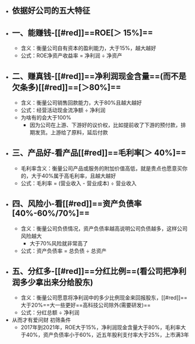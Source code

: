 - ## 依据好公司的五大特征
- ## 一、能赚钱-[[#red]]==ROE[＞ 15%]==
	- 含义：衡量公司自有资本的盈利能力，大于15%，越大越好
	- 公式：ROE净资产收益率 = 净利润 ÷ 净资产
- ## 二、赚真钱-[[#red]]==净利润现金含量==(而不是欠条多)[[#red]]==[＞80%]==
	- 含义：衡量公司销售回款能力，大于80%且越大越好
	- 公式：经营活动现金流净额 ÷ 净利润
	- 为啥有的会大于100%
		- 因为公司在上游、下游好的议价权，比如提前收了下游的预付款，排期发货。上游给了原料，延后付款
- ## 三、产品好-看产品[[#red]]==毛利率[＞ 40%]==
	- 毛利率含义：衡量公司产品或服务的附加价值高低，就是贵点也愿意买你的，大于40%属于高毛利率，且越大越好
	- 公式：毛利率 = (营业收入 - 营业成本) ÷ 营业收入
- ## 四、风险小-看[[#red]]==资产负债率[40%-60%/70%]==
	- 含义：衡量公司负债情况，资产负债率越高说明公司负债越多，这样公司风险越大
		- 大于70%风险就非常高了
	- 公式：资产负债率 = 总负债 ÷ 总资产
- ## 五、分红多-[[#red]]==分红比例==(看公司把净利润多少拿出来分给股东)
	- 含义：衡量公司愿意将净利润中的多少比例现金来回报股东，[[#red]]==大于20%==大一些更好==高科技公司除外(需要研发)==
	- 公式：分红总额 ÷ 净利润
- 从而才有爱问财 初筛条件
	- 2017年到2021年，ROE大于15%，净利润现金含量大于80%，毛利率大于40%，资产负债率小于60%，近五年股利支付率大于25%，上市满3年